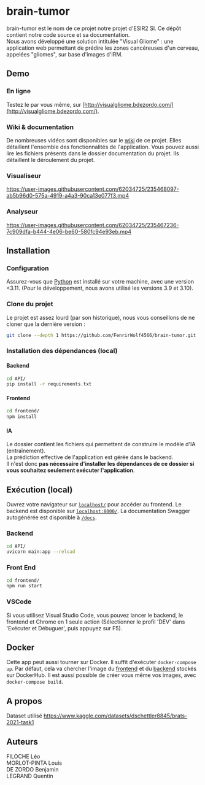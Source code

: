 # brain-tumor
brain-tumor est le nom de ce projet notre projet d'ESIR2 SI. Ce dépôt contient notre code source et sa documentation.<br>
Nous avons développé une solution intitulée "Visual Gliome" : une application web permettant de prédire les zones cancéreuses d'un cerveau, appelées "gliomes", sur base d'images d'IRM.
## Demo
### En ligne
Testez le par vous même, sur [http://visualgliome.bdezordo.com/](http://visualgliome.bdezordo.com/).
### Wiki & documentation
De nombreuses vidéos sont disponibles sur le [wiki](https://github.com/FenrirWolf4566/brain-tumor/wiki) de ce projet. Elles détaillent l'ensemble des fonctionnalités de l'application.
Vous pouvez aussi lire les fichiers présents dans le dossier documentation du projet. Ils détaillent le déroulement du projet. 
### Visualiseur

https://user-images.githubusercontent.com/62034725/235468097-ab5b96d0-575a-4919-a4a3-90ca13e077f3.mp4

### Analyseur

https://user-images.githubusercontent.com/62034725/235467236-7c909dfa-b444-4e06-be60-580fc94e93eb.mp4


## Installation 
### Configuration
Assurez-vous que  [Python](https://www.python.org/downloads/) est installé sur votre machine, avec une version <3.11. (Pour le développement, nous avons utilisé les versions 3.9 et 3.10).
### Clone du projet
Le projet est assez lourd (par son historique), nous vous conseillons de ne cloner que la dernière version :
```bash
git clone --depth 1 https://github.com/FenrirWolf4566/brain-tumor.git 
```
### Installation des dépendances (local)
#### Backend
```bash
cd API/
pip install -r requirements.txt 
```
#### Frontend
```bash
cd frontend/
npm install
```
#### IA
Le dossier contient les fichiers qui permettent de construire le modèle d'IA (entraînement). <br>
La prédiction effective de l'application est gérée dans le backend. <br>
Il n'est donc **pas nécessaire d'installer les dépendances de ce dossier si vous souhaitez seulement exécuter l'application**.<br>
## Exécution (local)
Ouvrez votre navigateur sur [```localhost/```](http://localhost/) pour accéder au frontend. Le backend est disponible sur [```localhost:8000/```](http://localhost:8000). La documentation Swagger autogénérée est disponible à [```/docs```](http://localhost:8000/docs).
### Backend
```bash
cd API/
uvicorn main:app --reload
```
### Front End
```bash
cd frontend/
npm run start
```

### VSCode
Si vous utilisez Visual Studio Code, vous pouvez lancer le backend, le frontend et Chrome en 1 seule action (Sélectionner le profil 'DEV' dans 'Exécuter et Débuguer', puis appuyez sur F5).

## Docker
Cette app peut aussi tourner sur Docker. 
Il suffit d'exécuter ```docker-compose up```. 
Par défaut, cela va chercher l'image du [frontend](https://hub.docker.com/repository/docker/lfiloche/vg_front) et du [backend](https://hub.docker.com/repository/docker/lfiloche/vg_back) stockés sur DockerHub. Il est aussi possible de créer vous même vos images, avec ```docker-compose build```.

## A propos
Dataset utilisé
https://www.kaggle.com/datasets/dschettler8845/brats-2021-task1

## Auteurs
FILOCHE Léo <br>
MORLOT-PINTA Louis <br>
DE ZORDO Benjamin <br>
LEGRAND Quentin <br>
